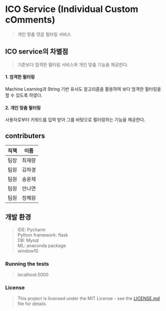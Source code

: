 # ICO Service (Individual Custom cOmments)

>개인 맞춤 댓글 필터링 서비스


## ICO service의 차별점
>기존보다 엄격한 필터링 서비스와 개인 맞춤 기능을 제공한다.  
#### 1. 엄격한 필터링  
 Machine Learning과 String 기반 유사도 알고리즘을 활용하여 보다 엄격한 필터링을 할 수 있도록 하였다.  
#### 2. 개인 맞춤 필터링  
 사용자로부터 키워드를 입력 받아 그를 바탕으로 필터링하는 기능을 제공한다.  

## contributers
|직책|이름|
|:---:|:---:|
|팀장|최재량|
|팀원|김하경|
|팀원|송윤재|
|팀원|안나연|
|팀원|정혜원|

## 개발 환경
>IDE: Pycharm  
>Python framework: flask  
>DB: Mysql  
>ML: anaconda package  
>window10  

### Running the tests

>localhost:5000




### License

>This project is licensed under the MIT License - see the [LICENSE.md](LICENSE.md) file for details

